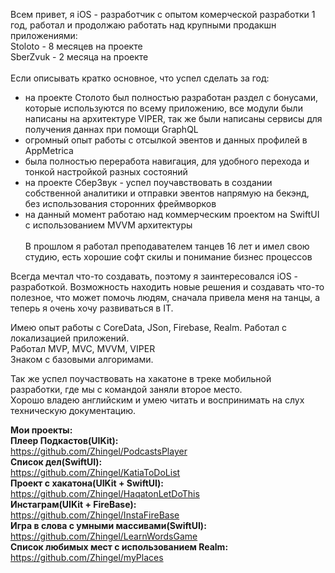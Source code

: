 Всем привет, я iOS - разработчик с опытом комерческой разработки 1 год, работал и продолжаю работать над крупными продакшн приложениями:\
Stoloto - 8 месяцев на проекте\
SberZvuk - 2 месяца на проекте\
\
Если описывать кратко основное, что успел сделать за год:
- на проекте Столото был полностью разработан раздел с бонусами, которые используются по всему приложению, все модули были написаны на архитектуре VIPER, так же были написаны сервисы для получения даннах при помощи GraphQL
- огромный опыт работы с отсылкой эвентов и данных профилей в AppMetrica
- была полностью переработа навигация, для удобного перехода и тонкой настройкой разных состояний
- на проекте СберЗвук - успел поучавствовать в создании собственной аналитики и отправки эвентов напрямую на бекэнд, без использования сторонних фреймворков
- на данный момент работаю над коммерческим проектом на SwiftUI с использованием MVVM архитектуры\
\
В прошлом я работал преподавателем танцев 16 лет и имел свою студию, есть хорошие софт скилы и понимание бизнес процессов

Всегда мечтал что-то создавать, поэтому я заинтересовался iOS - разработкой. Возможность находить новые решения и создавать что-то полезное, что может помочь людям, сначала привела меня на танцы, а теперь я очень хочу развиваться в IT.


Имею опыт работы с CoreData, JSon, Firebase, Realm. Работал с локализацией приложений.\
Работал MVP, MVC, MVVM, VIPER\
Знаком с базовыми алгоримами.

Так же успел поучаствовать на хакатоне в треке мобильной разработки, где мы с командой заняли второе место.\
Хорошо владею английским и умею читать и воспринимать на слух техническую документацию.


**Мои проекты:**\
**Плеер Подкастов(UIKit):**\
https://github.com/Zhingel/PodcastsPlayer \
**Список дел(SwiftUI):**\
https://github.com/Zhingel/KatiaToDoList \
**Проект с хакатона(UIKit + SwiftUI):**\
https://github.com/Zhingel/HaqatonLetDoThis \
**Инстаграм(UIKit + FireBase):**\
https://github.com/Zhingel/InstaFireBase \
**Игра в слова с умными массивами(SwiftUI):**\
https://github.com/Zhingel/LearnWordsGame \
**Список любимых мест с использованием Realm:**\
https://github.com/Zhingel/myPlaces 
